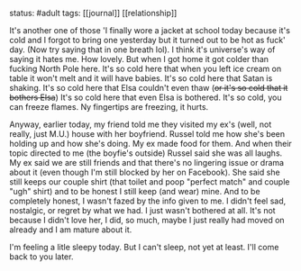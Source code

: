 status: #adult 
tags: [[journal]] [[relationship]] 

It's another one of those 'I finally wore a jacket at school today because it's cold and I forgot to bring one yesterday but it turned out to be hot as fuck' day. (Now try saying that in one breath lol). I think it's universe's way of saying it hates me. How lovely. But when I got home it got colder than fucking North Pole here. It's so cold here that when you left ice cream on table it won't melt and it will have babies. It's so cold here that Satan is shaking. It's so cold here that Elsa couldn't even thaw (~~or it's so cold that it bothers Elsa~~) It's so cold here that even Elsa is bothered. It's so cold, you can freeze flames. Ny fingertips are freezing, it hurts. 

Anyway, earlier today, my friend told me they visited my ex's (well, not really, just M.U.) house with her boyfriend. Russel told me how she's been holding up and how she's doing. My ex made food for them. And when their topic directed to me (the boyfie's outside) Russel said she was all laughs. My ex said we are still friends and that there's no lingering issue or drama about it (even though I'm still blocked by her on Facebook). She said she still keeps our couple shirt (that toilet and poop "perfect match" and couple "ugh" shirt) and to be honest I still keep (and wear) mine. And to be completely honest, I wasn't fazed by the info given to me. I didn't feel sad, nostalgic, or regret by what we had. I just wasn't bothered at all. It's not because I didn't love her, I did, so much, maybe I just really had moved on already and I am mature about it. 

I'm feeling a litle sleepy today. But I can't sleep, not yet at least. I'll come back to you later. 
